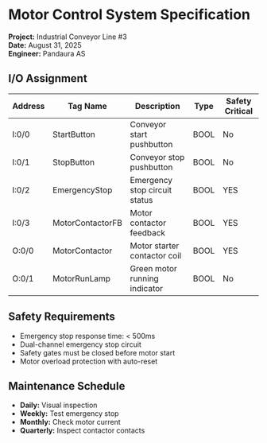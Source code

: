 # Motor Control System Specification

**Project:** Industrial Conveyor Line #3  
**Date:** August 31, 2025  
**Engineer:** Pandaura AS

## I/O Assignment

| Address | Tag Name | Description | Type | Safety Critical |
|---------|----------|-------------|------|-----------------|
| I:0/0 | StartButton | Conveyor start pushbutton | BOOL | No |
| I:0/1 | StopButton | Conveyor stop pushbutton | BOOL | No |
| I:0/2 | EmergencyStop | Emergency stop circuit status | BOOL | YES |
| I:0/3 | MotorContactorFB | Motor contactor feedback | BOOL | YES |
| O:0/0 | MotorContactor | Motor starter contactor coil | BOOL | YES |
| O:0/1 | MotorRunLamp | Green motor running indicator | BOOL | No |

## Safety Requirements
- Emergency stop response time: < 500ms
- Dual-channel emergency stop circuit
- Safety gates must be closed before motor start
- Motor overload protection with auto-reset

## Maintenance Schedule
- **Daily:** Visual inspection
- **Weekly:** Test emergency stop
- **Monthly:** Check motor current
- **Quarterly:** Inspect contactor contacts
